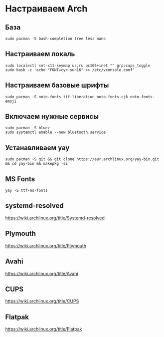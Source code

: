 # Настраиваем Arch

## База

```shell
sudo pacman -S bash-completion tree less nano
```

## Настраиваем локаль

```shell
sudo localectl set-x11-keymap us,ru pc105+inet "" grp:caps_toggle
sudo bash -c 'echo "FONT=cyr-sun16" >> /etc/vconsole.conf'
```

## Настраиваем базовые шрифты

```shell
sudo pacman -S noto-fonts ttf-liberation noto-fonts-cjk noto-fonts-emoji
```

## Включаем нужные сервисы

```shell
sudo pacman -S bluez
sudo systemctl enable --now bluetooth.service
```

## Устанавливаем yay

```shell
sudo pacman -S git && git clone https://aur.archlinux.org/yay-bin.git && cd yay-bin && makepkg -si
```

## MS Fonts

```shell
yay -S ttf-ms-fonts
```

## systemd-resolved

<https://wiki.archlinux.org/title/Systemd-resolved>

## Plymouth

<https://wiki.archlinux.org/title/Plymouth>

## Avahi

<https://wiki.archlinux.org/title/Avahi>

## CUPS

<https://wiki.archlinux.org/title/CUPS>

## Flatpak

<https://wiki.archlinux.org/title/Flatpak>
